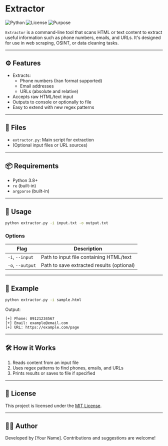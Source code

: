 # Extractor

![Python](https://img.shields.io/badge/Python-3.8%2B-blue.svg)
![License](https://img.shields.io/badge/license-MIT-green.svg)
![Purpose](https://img.shields.io/badge/type-contact_extractor-yellow.svg)

`Extractor` is a command-line tool that scans HTML or text content to extract useful information such as phone numbers, emails, and URLs. It's designed for use in web scraping, OSINT, or data cleaning tasks.

---

## ⚙️ Features

- Extracts:
  - Phone numbers (Iran format supported)
  - Email addresses
  - URLs (absolute and relative)
- Accepts raw HTML/text input
- Outputs to console or optionally to file
- Easy to extend with new regex patterns

---

## 📁 Files

- `extractor.py`: Main script for extraction
- (Optional input files or URL sources)

---

## 📦 Requirements

- Python 3.8+
- `re` (built-in)
- `argparse` (built-in)

---

## 🚀 Usage

```bash
python extractor.py -i input.txt -o output.txt
```

### Options

| Flag | Description |
|------|-------------|
| `-i`, `--input` | Path to input file containing HTML/text |
| `-o`, `--output` | Path to save extracted results (optional) |

---

## 🧪 Example

```bash
python extractor.py -i sample.html
```

Output:

```
[+] Phone: 09121234567
[+] Email: example@email.com
[+] URL: https://example.com/page
```

---

## 🛠 How it Works

1. Reads content from an input file
2. Uses regex patterns to find phones, emails, and URLs
3. Prints results or saves to file if specified

---

## 📜 License

This project is licensed under the [MIT License](LICENSE).

---

## 🙋‍♂️ Author

Developed by [Your Name]. Contributions and suggestions are welcome!
